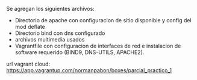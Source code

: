 Se agregan los siguientes archivos:

- Directorio de apache con configuracion de sitio disponible y config del mod deflate
- Directorio bind con dns configurado
- archivos multimedia usados
- Vagrantfile con configuracion de interfaces de red e instalacion de software requerido (BIND9, DNS-UTILS, APACHE2).

url vagrant cloud: https://app.vagrantup.com/normanpabon/boxes/parcial_practico_1